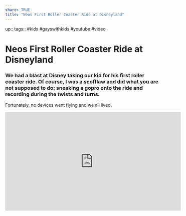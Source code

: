 ```yaml
---
share: TRUE
title: "Neos First Roller Coaster Ride at Disneyland"
---
```

up::
tags:: #kids #gayswithkids #youtube #video 

# Neos First Roller Coaster Ride at Disneyland
### We had a blast at Disney taking our kid for his first roller coaster ride.  Of course, I was a scofflaw and did what you are not supposed to do: sneaking a gopro onto the ride and recording during the twists and turns.  
Fortunately, no devices went flying and we all lived.

<iframe width="560" height="315" src="https://www.youtube.com/embed/R35mlPyEGF0" title="YouTube video player" frameborder="0" allow="accelerometer; autoplay; clipboard-write; encrypted-media; gyroscope; picture-in-picture" allowfullscreen></iframe>